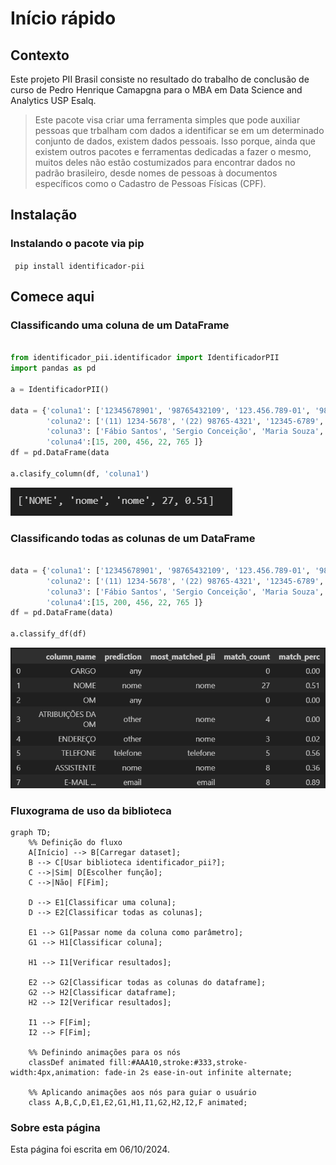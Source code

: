 # Início rápido

## Contexto

 Este projeto PII Brasil consiste no resultado do trabalho de conclusão de curso de Pedro Henrique Camapgna para o MBA em Data Science and Analytics USP Esalq. 

> Este pacote visa criar uma ferramenta simples que pode auxiliar pessoas que trbalham com dados a identificar se em um determinado conjunto de dados, existem dados pessoais. Isso porque, ainda que existem outros pacotes e ferramentas dedicadas a fazer o mesmo, muitos deles não estão costumizados para encontrar dados no padrão brasileiro, desde nomes de pessoas à documentos específicos como o Cadastro de Pessoas Físicas (CPF).



## Instalação 

### Instalando o pacote via pip

<code> pip install identificador-pii </code>

## Comece aqui

### Classificando uma coluna de um DataFrame

```python

from identificador_pii.identificador import IdentificadorPII
import pandas as pd

a = IdentificadorPII()

data = {'coluna1': ['12345678901', '98765432109', '123.456.789-01', '987.654.321-09', '123.456.789.01'],
        'coluna2': ['(11) 1234-5678', '(22) 98765-4321', '12345-6789', '98765-4321', '11 12345-6789'],
        'coluna3': ['Fábio Santos', 'Sergio Conceição', 'Maria Souza', 'João Rodrigues', 'Richard Tomiaka' ],
        'coluna4':[15, 200, 456, 22, 765 ]}
df = pd.DataFrame(data

a.clasify_column(df, 'coluna1')

```

![](assets\classify_column_result.png)

### Classificando todas as colunas de um DataFrame

```python

data = {'coluna1': ['12345678901', '98765432109', '123.456.789-01', '987.654.321-09', '123.456.789.01'],
        'coluna2': ['(11) 1234-5678', '(22) 98765-4321', '12345-6789', '98765-4321', '11 12345-6789'],
        'coluna3': ['Fábio Santos', 'Sergio Conceição', 'Maria Souza', 'João Rodrigues', 'Richard Tomiaka' ],
        'coluna4':[15, 200, 456, 22, 765 ]}
df = pd.DataFrame(data)

a.classify_df(df)

```
![](assets\classify_df_result.png)

### Fluxograma de uso da biblioteca

```mermaid
graph TD;
    %% Definição do fluxo
    A[Início] --> B[Carregar dataset];
    B --> C[Usar biblioteca identificador_pii?];
    C -->|Sim| D[Escolher função];
    C -->|Não| F[Fim];
    
    D --> E1[Classificar uma coluna];
    D --> E2[Classificar todas as colunas];
    
    E1 --> G1[Passar nome da coluna como parâmetro];
    G1 --> H1[Classificar coluna];
    
    H1 --> I1[Verificar resultados];

    E2 --> G2[Classificar todas as colunas do dataframe];
    G2 --> H2[Classificar dataframe];
    H2 --> I2[Verificar resultados];

    I1 --> F[Fim];
    I2 --> F[Fim];

    %% Definindo animações para os nós
    classDef animated fill:#AAA10,stroke:#333,stroke-width:4px,animation: fade-in 2s ease-in-out infinite alternate;

    %% Aplicando animações aos nós para guiar o usuário
    class A,B,C,D,E1,E2,G1,H1,I1,G2,H2,I2,F animated;

```



### Sobre esta página

Esta página foi escrita em 06/10/2024. 